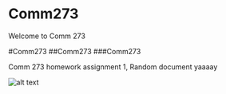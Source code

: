Comm273
=======

Welcome to Comm 273 

#Comm273
##Comm273
###Comm273


Comm 273 homework assignment 1, Random document yaaaay

![alt text](http://media-cache-ak0.pinimg.com/736x/18/7c/a1/187ca1aa2890f1cb8d7052c4badd6577.jpg "Slothy Sloth")

